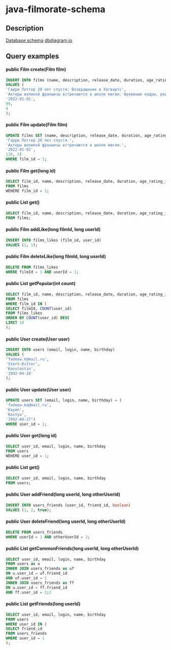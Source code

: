 # java-filmorate-schema

## Description

[Database schema](https://github.com/Stern-Ritter/java-filmorate-schema/blob/main/Schema.png)
[dbdiagram.io](https://dbdiagram.io/d/63cc2e09296d97641d7b34c4)

## Query examples

#### public Film create(Film film)

```sql
INSERT INTO films (name, description, release_date, duration, age_rating_id)
VALUES (
'Гарри Поттер 20 лет спустя: Возвращение в Хогвартс',
'Актеры великой франшизы встречаются в школе магии. Архивные кадры, редкие интервью и ностальгическая атмосфера',
'2022-01-01',
99,
4
);
```

#### public Film update(Film film)

```sql
UPDATE films SET (name, description, release_date, duration, age_rating_id) = (
'Гарри Поттер 20 лет спустя.',
'Актеры великой франшизы встречаются в школе магии.',
'2022-01-02',
120, 3)
WHERE film_id = 1;
```

#### public Film get(long id)

```sql
SELECT film_id, name, description, release_date, duration, age_rating_id
FROM films
WEHERE film_id = 1;
```

#### public List<Film> get()

```sql
SELECT film_id, name, description, release_date, duration, age_rating_id
FROM films;
```

#### public Film addLike(long filmId, long userId)

```sql
INSERT INTO films_likes (film_id, user_id)
VALUES (1, 1);
```

#### public Film deleteLike(long filmId, long userId)

```sql
DELETE FROM films_likes
WHERE filmId = 1 AND userId = 1;
```

#### public List<Film> getPopular(int count)

```sql
SELECT film_id, name, description, release_date, duration, age_rating_id
FROM films
WHERE film_id IN (
SELECT filmId, COUNT(user_id)
FROM films_likes
ORDER BY COUNT(user_id) DESC
LIMIT 10
);
```

#### public User create(User user)

```sql
INSERT INTO users (email, login, name, birthday)
VALUES (
'fadeew.k@mail.ru',
'Stern-Ritter',
'Konstantin',
'1992-04-28'
);
```

#### public User update(User user)

```sql
UPDATE users SET (email, login, name, birthday) = (
'fadeew.ka@mail.ru',
'Kayen',
'Kostya',
'1992-04-27')
WHERE user_id = 1;
```

#### public User get(long id)

```sql
SELECT user_id, email, login, name, birthday
FROM users
WEHERE user_id = 1;
```

#### public List<User> get()

```sql
SELECT user_id, email, login, name, birthday
FROM users;
```

#### public User addFriend(long userId, long otherUserId)

```sql
INSERT INTO users_friends (user_id, friend_id, boolean)
VALUES (1, 2, true);
```

#### public User deleteFriend(long userId, long otherUserId)

```sql
DELETE FROM users_friends
WHERE userId = 1 AND otherUserId = 2;
```

#### public List<User> getCommonFriends(long userId, long otherUserId)

```sql
SELECT user_id, email, login, name, birthday
FROM users as u
INNER JOIN users_friends as uf
ON u.user_id = uf.friend_id
AND uf.user_id = 1
INNER JOIN users_friends as ff
ON u.user_id = ff.friend_id
AND ff.user_id = 2;2
```

#### public List<User> getFriends(long userId)

```sql
SELECT user_id, email, login, name, birthday
FROM users
WHERE user_id IN (
SELECT friend_id
FROM users_friends
WHERE user_id = 1
);
```

